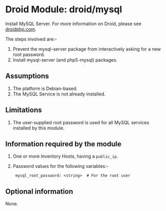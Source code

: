 # Droid Module: droid/mysql

Install MySQL Server. For more information on Droid, please see
[droidphp.com](http://droidphp.com).

The steps involved are:-

1. Prevent the mysql-server package from interactively asking for a new root
   password.
2. Install mysql-server (and php5-mysql) packages.


## Assumptions

1. The platform is Debian-based.
2. The MySQL Service is not already installed.


## Limitations

1. The user-supplied root password is used for all MySQL services installed by
   this module.


## Information required by the module

1. One or more Inventory Hosts, having a `public_ip`.
2. Password values for the following variables:-

        mysql_root_password: <string>  # For the root user

## Optional information

None.
